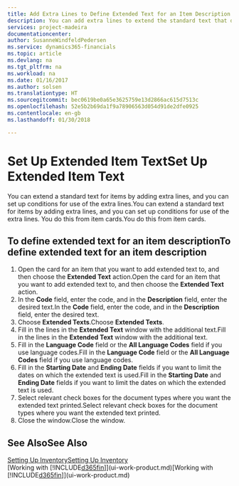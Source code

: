 ```yaml
---
title: Add Extra Lines to Define Extended Text for an Item Description | Microsoft Docs
description: You can add extra lines to extend the standard text that describes an item.
services: project-madeira
documentationcenter: 
author: SusanneWindfeldPedersen
ms.service: dynamics365-financials
ms.topic: article
ms.devlang: na
ms.tgt_pltfrm: na
ms.workload: na
ms.date: 01/16/2017
ms.author: solsen
ms.translationtype: HT
ms.sourcegitcommit: bec0619be0a65e3625759e13d2866ac615d7513c
ms.openlocfilehash: 52e5b2b69da1f9a78906563d054d91de2dfe0925
ms.contentlocale: en-gb
ms.lasthandoff: 01/30/2018

---
```

# <a name="set-up-extended-item-text"></a><span data-ttu-id="7bb51-103">Set Up Extended Item Text</span><span class="sxs-lookup"><span data-stu-id="7bb51-103">Set Up Extended Item Text</span></span>
<span data-ttu-id="7bb51-104">You can extend a standard text for items by adding extra lines, and you can set up conditions for use of the extra lines.</span><span class="sxs-lookup"><span data-stu-id="7bb51-104">You can extend a standard text for items by adding extra lines, and you can set up conditions for use of the extra lines.</span></span> <span data-ttu-id="7bb51-105">You do this from item cards.</span><span class="sxs-lookup"><span data-stu-id="7bb51-105">You do this from item cards.</span></span>

## <a name="to-define-extended-text-for-an-item-description"></a><span data-ttu-id="7bb51-106">To define extended text for an item description</span><span class="sxs-lookup"><span data-stu-id="7bb51-106">To define extended text for an item description</span></span>
1. <span data-ttu-id="7bb51-107">Open the card for an item that you want to add extended text to, and then choose the **Extended Text** action.</span><span class="sxs-lookup"><span data-stu-id="7bb51-107">Open the card for an item that you want to add extended text to, and then choose the **Extended Text** action.</span></span>
2. <span data-ttu-id="7bb51-108">In the **Code** field, enter the code, and in the **Description** field, enter the desired text.</span><span class="sxs-lookup"><span data-stu-id="7bb51-108">In the **Code** field, enter the code, and in the **Description** field, enter the desired text.</span></span>
3. <span data-ttu-id="7bb51-109">Choose **Extended Texts**.</span><span class="sxs-lookup"><span data-stu-id="7bb51-109">Choose **Extended Texts**.</span></span>
4. <span data-ttu-id="7bb51-110">Fill in the lines in the **Extended Text** window with the additional text.</span><span class="sxs-lookup"><span data-stu-id="7bb51-110">Fill in the lines in the **Extended Text** window with the additional text.</span></span>
5. <span data-ttu-id="7bb51-111">Fill in the **Language Code** field or the **All Language Codes** field if you use language codes.</span><span class="sxs-lookup"><span data-stu-id="7bb51-111">Fill in the **Language Code** field or the **All Language Codes** field if you use language codes.</span></span>
6. <span data-ttu-id="7bb51-112">Fill in the **Starting Date** and **Ending Date** fields if you want to limit the dates on which the extended text is used.</span><span class="sxs-lookup"><span data-stu-id="7bb51-112">Fill in the **Starting Date** and **Ending Date** fields if you want to limit the dates on which the extended text is used.</span></span>
7. <span data-ttu-id="7bb51-113">Select relevant check boxes for the document types where you want the extended text printed.</span><span class="sxs-lookup"><span data-stu-id="7bb51-113">Select relevant check boxes for the document types where you want the extended text printed.</span></span>
8. <span data-ttu-id="7bb51-114">Close the window.</span><span class="sxs-lookup"><span data-stu-id="7bb51-114">Close the window.</span></span>

## <a name="see-also"></a><span data-ttu-id="7bb51-115">See Also</span><span class="sxs-lookup"><span data-stu-id="7bb51-115">See Also</span></span>
[<span data-ttu-id="7bb51-116">Setting Up Inventory</span><span class="sxs-lookup"><span data-stu-id="7bb51-116">Setting Up Inventory</span></span>](inventory-setup-inventory.md)  
<span data-ttu-id="7bb51-117">[Working with [!INCLUDE[d365fin](includes/d365fin_md.md)]](ui-work-product.md)</span><span class="sxs-lookup"><span data-stu-id="7bb51-117">[Working with [!INCLUDE[d365fin](includes/d365fin_md.md)]](ui-work-product.md)</span></span>

